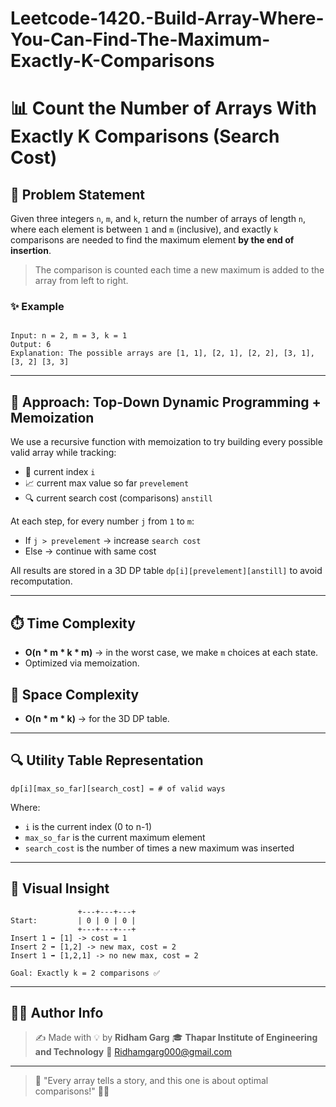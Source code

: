 # Leetcode-1420.-Build-Array-Where-You-Can-Find-The-Maximum-Exactly-K-Comparisons
# 📊 Count the Number of Arrays With Exactly K Comparisons (Search Cost)

## 🧩 Problem Statement

Given three integers `n`, `m`, and `k`, return the number of arrays of length `n`, where each element is between `1` and `m` (inclusive), and exactly `k` comparisons are needed to find the maximum element **by the end of insertion**.

> The comparison is counted each time a new maximum is added to the array from left to right.

### ✨ Example

```

Input: n = 2, m = 3, k = 1
Output: 6
Explanation: The possible arrays are [1, 1], [2, 1], [2, 2], [3, 1], [3, 2] [3, 3]

```

---

## 🧠 Approach: Top-Down Dynamic Programming + Memoization

We use a recursive function with memoization to try building every possible valid array while tracking:

* 📏 current index `i`
* 📈 current max value so far `prevelement`
* 🔍 current search cost (comparisons) `anstill`

At each step, for every number `j` from `1` to `m`:

* If `j > prevelement` → increase `search cost`
* Else → continue with same cost

All results are stored in a 3D DP table `dp[i][prevelement][anstill]` to avoid recomputation.

---

## ⏱️ Time Complexity

* **O(n \* m \* k \* m)** → in the worst case, we make `m` choices at each state.
* Optimized via memoization.

## 💾 Space Complexity

* **O(n \* m \* k)** → for the 3D DP table.

---

## 🔍 Utility Table Representation

```
dp[i][max_so_far][search_cost] = # of valid ways
```

Where:

* `i` is the current index (0 to n-1)
* `max_so_far` is the current maximum element
* `search_cost` is the number of times a new maximum was inserted

---

## 🎨 Visual Insight

```
               +---+---+---+
Start:         | 0 | 0 | 0 |
               +---+---+---+
Insert 1 ➡️ [1] -> cost = 1
Insert 2 ➡️ [1,2] -> new max, cost = 2
Insert 1 ➡️ [1,2,1] -> no new max, cost = 2

Goal: Exactly k = 2 comparisons ✅
```

---

## 🧑‍💻 Author Info

> ✍️ Made with 💡 by **Ridham Garg**
> 🎓 **Thapar Institute of Engineering and Technology**
> 📧 [Ridhamgarg000@gmail.com](mailto:Ridhamgarg000@gmail.com)

---

> 🚀 "Every array tells a story, and this one is about optimal comparisons!" 🧮✨
